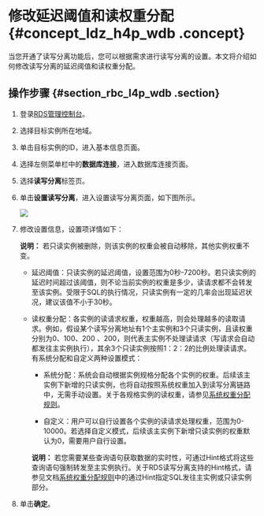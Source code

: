 # 修改延迟阈值和读权重分配 {#concept_ldz_h4p_wdb .concept}

当您开通了读写分离功能后，您可以根据需求进行读写分离的设置。本文将介绍如何修改读写分离的延迟阈值和读权重分配。

## 操作步骤 {#section_rbc_l4p_wdb .section}

1.  登录[RDS管理控制台](https://rdsnew.console.aliyun.com/console/index#/rdsList/)。
2.  选择目标实例所在地域。
3.  单击目标实例的ID，进入基本信息页面。
4.  选择左侧菜单栏中的**数据库连接**，进入数据库连接页面。
5.  选择**读写分离**标签页。
6.  单击**设置读写分离**，进入设置读写分离页面，如下图所示。

    ![](http://static-aliyun-doc.oss-cn-hangzhou.aliyuncs.com/assets/img/7916/3100_zh-CN.png)

7.  修改设置信息，设置项详情如下：

    **说明：** 若只读实例被删除，则该实例的权重会被自动移除，其他实例权重不变。

    -   延迟阈值：只读实例的延迟阈值，设置范围为0秒-7200秒。若只读实例的延迟时间超过该阈值，则不论当前实例的权重是多少，读请求都不会转发至该实例。受限于SQL的执行情况，只读实例有一定的几率会出现延迟状况，建议该值不小于30秒。

    -   读权重分配：各实例的读请求权重，权重越高，则会处理越多的读取请求。例如，假设某个读写分离地址有1个主实例和3个只读实例，且读权重分别为0、100、200 、200，则代表主实例不处理读请求（写请求会自动都发往主实例执行），其余3个只读实例按照1：2：2的比例处理读请求。有系统分配和自定义两种设置模式：

        -   系统分配：系统会自动根据实例规格分配各个实例的权重。后续该主实例下新增的只读实例，也将自动按照系统权重加入到读写分离链路中，无需手动设置。关于各规格实例的读权重，请参见[系统权重分配规则](cn.zh-CN/用户指南/读写分离/系统权重分配规则.md#)。

        -   自定义：用户可以自行设置各个实例的读请求处理权重，范围为0-10000。若选择自定义模式，后续该主实例下新增只读实例的权重默认为0，需要用户自行设置。

        **说明：** 若您需要某些查询语句获取数据的实时性，可通过Hint格式将这些查询语句强制转发至主实例执行。关于RDS读写分离支持的Hint格式，请参见文档[系统权重分配规则](cn.zh-CN/用户指南/读写分离/系统权重分配规则.md#)中的通过Hint指定SQL发往主实例或只读实例部分。

8.  单击**确定**。

